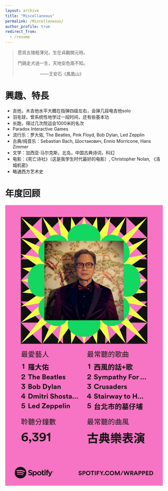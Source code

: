 ```yaml
---
layout: archive
title: "Miscellaneous"
permalink: /Miscellaneous/
author_profile: true
redirect_from:
  - /resume
---
```




> 愿爲五陵輕薄兒，生在貞觀開元時。
>
> 鬥鷄走犬過一生，天地安危兩不知。
>
> &emsp; &emsp; &emsp; &emsp; ——王安石《鳳凰山》

興趣、特長
======

- 吉他，木吉他水平大概在指弹四级左右，会弹几段电吉他solo
- 羽毛球，曾系统性地学过一段时间，还有些基本功
- 长跑，得过几次院运会1000米的名次
- Paradox Interactive Games
- 流行乐：罗大佑, The Beatles, Pink Floyd, Bob Dylan, Led Zepplin
- 古典/纯音乐：Sebastian Bach, Шостакович, Ennio Morricone,  Hans Zimmer
- 文学：加西亚·马尔克斯，北岛，中国古典诗词，科幻
- 电影：《死亡诗社》（这是我学生时代最好的电影）, Christopher Nolan, 《洛城机密》
- 略通西方艺术史



年度回顾
======



![image-20221130225042217](Miscellaneous/image-20221130225042217.png)
